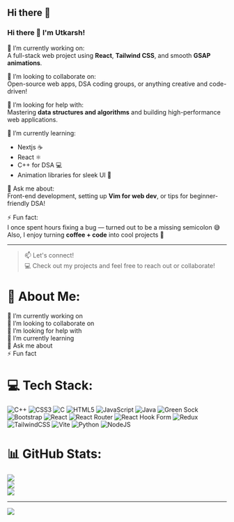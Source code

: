 ## Hi there 👋
### Hi there 👋 I'm Utkarsh!

🔭 I’m currently working on:  
A full-stack web project using **React**, **Tailwind CSS**, and smooth **GSAP animations**.

👯 I’m looking to collaborate on:  
Open-source web apps, DSA coding groups, or anything creative and code-driven!

🤝 I’m looking for help with:  
Mastering **data structures and algorithms** and building high-performance web applications.

🌱 I’m currently learning:  
- Nextjs ☕  
- React ⚛️  
- C++ for DSA 💻  
- Animation libraries for sleek UI 🎨

💬 Ask me about:  
Front-end development, setting up **Vim for web dev**, or tips for beginner-friendly DSA!

⚡ Fun fact:  
I once spent hours fixing a bug — turned out to be a missing semicolon 😅  
Also, I enjoy turning **coffee + code** into cool projects 🚀

---

> 📫 Let's connect!  
> 💻 Check out my projects and feel free to reach out or collaborate!

# 💫 About Me:
🔭 I’m currently working on<br>👯 I’m looking to collaborate on<br>🤝 I’m looking for help with<br>🌱 I’m currently learning<br>💬 Ask me about<br>⚡ Fun fact


# 💻 Tech Stack:
![C++](https://img.shields.io/badge/c++-%2300599C.svg?style=for-the-badge&logo=c%2B%2B&logoColor=white) ![CSS3](https://img.shields.io/badge/css3-%231572B6.svg?style=for-the-badge&logo=css3&logoColor=white) ![C](https://img.shields.io/badge/c-%2300599C.svg?style=for-the-badge&logo=c&logoColor=white) ![HTML5](https://img.shields.io/badge/html5-%23E34F26.svg?style=for-the-badge&logo=html5&logoColor=white) ![JavaScript](https://img.shields.io/badge/javascript-%23323330.svg?style=for-the-badge&logo=javascript&logoColor=%23F7DF1E) ![Java](https://img.shields.io/badge/java-%23ED8B00.svg?style=for-the-badge&logo=openjdk&logoColor=white) ![Green Sock](https://img.shields.io/badge/green%20sock-88CE02?style=for-the-badge&logo=greensock&logoColor=white) ![Bootstrap](https://img.shields.io/badge/bootstrap-%238511FA.svg?style=for-the-badge&logo=bootstrap&logoColor=white) ![React](https://img.shields.io/badge/react-%2320232a.svg?style=for-the-badge&logo=react&logoColor=%2361DAFB) ![React Router](https://img.shields.io/badge/React_Router-CA4245?style=for-the-badge&logo=react-router&logoColor=white) ![React Hook Form](https://img.shields.io/badge/React%20Hook%20Form-%23EC5990.svg?style=for-the-badge&logo=reacthookform&logoColor=white) ![Redux](https://img.shields.io/badge/redux-%23593d88.svg?style=for-the-badge&logo=redux&logoColor=white) ![TailwindCSS](https://img.shields.io/badge/tailwindcss-%2338B2AC.svg?style=for-the-badge&logo=tailwind-css&logoColor=white) ![Vite](https://img.shields.io/badge/vite-%23646CFF.svg?style=for-the-badge&logo=vite&logoColor=white) ![Python](https://img.shields.io/badge/python-3670A0?style=for-the-badge&logo=python&logoColor=ffdd54) ![NodeJS](https://img.shields.io/badge/node.js-6DA55F?style=for-the-badge&logo=node.js&logoColor=white)
# 📊 GitHub Stats:
![](https://github-readme-stats.vercel.app/api?username=utkarsh0p&theme=dark&hide_border=false&include_all_commits=false&count_private=false)<br/>
![](https://nirzak-streak-stats.vercel.app/?user=utkarsh0p&theme=dark&hide_border=false)<br/>
![](https://github-readme-stats.vercel.app/api/top-langs/?username=utkarsh0p&theme=dark&hide_border=false&include_all_commits=false&count_private=false&layout=compact)

---
[![](https://visitcount.itsvg.in/api?id=utkarsh0p&icon=0&color=0)](https://visitcount.itsvg.in)
